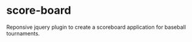 score-board
===========

Reponsive jquery plugin to create a scoreboard application for baseball tournaments. 